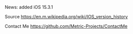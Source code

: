 News: added iOS 15.3.1

Source https://en.m.wikipedia.org/wiki/IOS_version_history

Contact Me https://github.com/Metric-Projects/ContactMe
